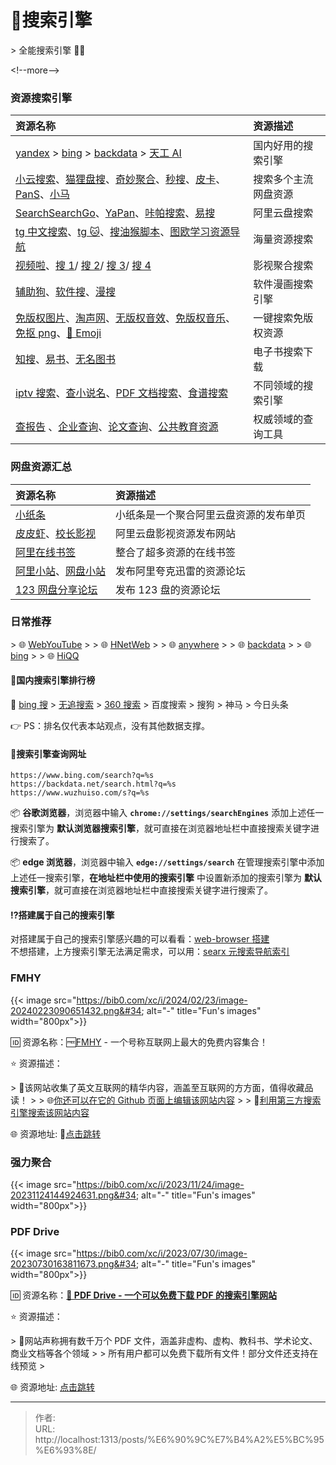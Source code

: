 # 🔎搜索引擎


&gt; 全能搜索引擎 🌟🌟

&lt;!--more--&gt;

### 资源搜索引擎

| 资源名称                                                     | 资源描述             |
| :------------------------------------------------------------ | :-------------------- |
| [yandex](https://yandex.de/search/) &gt; [bing](https://www.bing.com/) &gt; [backdata](https://backdata.net/) &gt; [天工 AI](https://search.tiangong.cn/) | 国内好用的搜索引擎   |
| [小云搜索](https://www.yunso.net/)、[猫狸盘搜](https://www.alipansou.com/)、[奇妙聚合](https://www.magicalsearch.top/main)、[秒搜](https://miaosou.fun/)、[皮卡](https://www.pikaso.top/)、[PanS](https://pansearch.long2ice.io/)、[小马](https://www.xiaomapan.com/) | 搜索多个主流网盘资源 |
| [SearchSearchGo](https://ssgo.app/)、[YaPan](https://yapan.io/)、[咔帕搜索](https://www.cuppaso.com/)、[易搜](https://yiso.fun/) | 阿里云盘搜索         |
| [tg 中文搜索](https://tgso.pro/)、[tg 🐱](https://meow.tg/)、[搜油猴脚本](https://greasyfork.org/zh-CN)、[图欧学习资源导航](https://tuostudy.upnb.top/) | 海量资源搜索         |
| [视频啦](https://shipinla.com/)、[搜 1](https://xunso.fun/)/ [搜 2](https://qin520520.cn/app/index.html?id=shen)/ [搜 3](http://mx771.cn/app/index.html?id=test)/ [搜 4](http://www.9dups.com/app/index.html?id=test) | 影视聚合搜索         |
| [辅助狗](https://www.fuzhugou.com/)、[软件搜](https://rjss.pages.dev/)、[漫搜](https://www.mansou.co/) | 软件漫画搜索引擎     |
| [免版权图片](https://www.logosc.cn/so)、[淘声网](https://www.tosound.com/)、[无版权音效](https://taira-komori.jpn.org/freesoundcn.html)、[免版权音乐](https://pixabay.com/zh/music/)、[免抠 png](https://www.pngdirs.com/)、[🧐 Emoji](https://searchemoji.app/zh-hans) | 一键搜索免版权资源   |
| [知搜](https://zhiso.cc/)、[易书](https://search.zhelper.net/?[{&#34;name&#34;:&#34;Ylibrary&#34;,&#34;url&#34;:&#34;https://api.ylibrary.org&#34;,&#34;type&#34;:&#34;full&#34;,&#34;sensitive&#34;:false,&#34;detail&#34;:true}])、[无名图书](https://www.book123.info/) | 电子书搜索下载       |
| [iptv 搜索](/dailyshare/tvbox/)、[查小说名](https://www.boyunso.com/)、[PDF 文档搜索](https://www.tacoso.cc/)、[食谱搜索](https://www.supercook.com/) | 不同领域的搜索引擎   |
| [查报告](http://report.seedsufe.com/) 、[企业查询](https://dingtalk.com/qidian/)、[论文查询](https://pubscholar.cn/)、[公共教育资源](https://www.smartedu.cn/) | 权威领域的查询工具   |

### 网盘资源汇总

| 资源名称                                                     | 资源描述                               |
| :------------------------------------------------------------ | :-------------------------------------- |
| [小纸条](https://ali.gitcafe.ink/)                           | 小纸条是一个聚合阿里云盘资源的发布单页 |
| [皮皮虾](https://ppxzy.me)、[校长影视](https://xzys.fun/)    | 阿里云盘影视资源发布网站               |
| [阿里在线书签](https://nav.xybin.top/#category-27)           | 整合了超多资源的在线书签               |
| [阿里小站](https://pan666.net)、[网盘小站](https://wpxz.pro) | 发布阿里夸克迅雷的资源论坛             |
| [123 网盘分享论坛](https://www.123panfx.com/)                | 发布 123 盘的资源论坛                  |

### 日常推荐

&gt; 🌐 [WebYouTube](https://web.xn--xhqwov38c.com/)
&gt;
&gt; 🌐 [HNetWeb](https://webproxy.moeyy.xyz/)
&gt;
&gt; 🌐 [anywhere](https://web.xml.wiki/)
&gt;
&gt; 🌐 [backdata](https://backdata.net/search.html?q=backdata)
&gt;
&gt; 🌐 [bing](https://cn.bing.com/search?q=bing)
&gt;
&gt; 🌐 [HiQQ](https://nav.hiqq.com.cn/)

#### 🚩国内搜索引擎排行榜

🚀 [bing 搜](https://cn.bing.com/search?q=bing&amp;ensearch=1&amp;cc=us&amp;tbn=all) &gt; [无追搜索](https://www.wuzhuiso.com/s?q=%E6%97%A0%E8%BF%BD) &gt; [360 搜索](https://www.so.com/s?q=360%E6%90%9C%E7%B4%A2) &gt; 百度搜索 &gt; 搜狗 &gt; 神马 &gt; 今日头条

👉 PS：排名仅代表本站观点，没有其他数据支撑。

#### 📌搜索引擎查询网址

```auto
https://www.bing.com/search?q=%s
https://backdata.net/search.html?q=%s
https://www.wuzhuiso.com/s?q=%s
```

📦️ **谷歌浏览器**，浏览器中输入 **`chrome://settings/searchEngines`** 添加上述任一搜索引擎为 **默认浏览器搜索引擎**，就可直接在浏览器地址栏中直接搜索关键字进行搜索了。

📦️ **edge 浏览器**，浏览器中输入 **`edge://settings/search`** 在管理搜索引擎中添加上述任一搜索引擎，**在地址栏中使用的搜索引擎** 中设置新添加的搜索引擎为 **默认搜索引擎**，就可直接在浏览器地址栏中直接搜索关键字进行搜索了。

#### ⁉️搭建属于自己的搜索引擎

对搭建属于自己的搜索引擎感兴趣的可以看看：[web-browser 搭建](https://blog.tanglu.me/web-browser/)  
不想搭建，上方搜索引擎无法满足需求，可以用：[searx 元搜索导航索引](https://searx.neocities.org/instancescores)

### FMHY

{{&lt; image src=&#34;https://bib0.com/xc/i/2024/02/23/image-20240223090651432.png&#34; alt=&#34;-&#34;  title=&#34;Fun&#39;s images&#34;  width=&#34;800px&#34;&gt;}}   

🆔  资源名称：🆓[FMHY](https://fmhy.net/) - 一个号称互联网上最大的免费内容集合！ 

⭐️  资源描述：

&gt; 📄该网站收集了英文互联网的精华内容，涵盖至互联网的方方面，值得收藏品读！
&gt;
&gt; 🌐[你还可以在它的 Github 页面上编辑该网站内容](https://github.com/fmhy/FMHYedit)
&gt;
&gt; 🔎[利用第三方搜索引擎搜索该网站内容](https://fmhy-search.streamlit.app/)

🌐 资源地址: 🔗[点击跳转](https://fmhy.net/)

### 强力聚合

{{&lt; image src=&#34;https://bib0.com/xc/i/2023/11/24/image-20231124144924631.png&#34; alt=&#34;-&#34;  title=&#34;Fun&#39;s images&#34;  width=&#34;800px&#34;&gt;}}   


### PDF Drive

{{&lt; image src=&#34;https://bib0.com/xc/i/2023/07/30/image-20230730163811673.png&#34; alt=&#34;-&#34;  title=&#34;Fun&#39;s images&#34;  width=&#34;800px&#34;&gt;}}    

🆔  资源名称：[**📂 PDF Drive - 一个可以免费下载 PDF 的搜索引擎网站**](https://www.pdfdrive.com/)

⭐️  资源描述：

&gt; 📄网站声称拥有数千万个 PDF 文件，涵盖非虚构、虚构、教科书、学术论文、商业文档等各个领域
&gt;
&gt; 所有用户都可以免费下载所有文件！部分文件还支持在线预览
&gt;

🌐 资源地址: [点击跳转](https://www.pdfdrive.com/) 



---

> 作者:   
> URL: http://localhost:1313/posts/%E6%90%9C%E7%B4%A2%E5%BC%95%E6%93%8E/  

